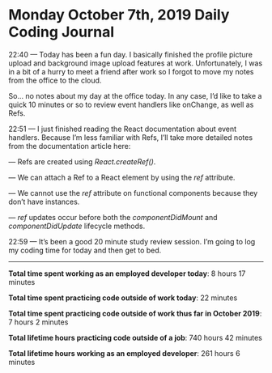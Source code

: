 # Monday October 7th, 2019 Daily Coding Journal

22:40 — Today has been a fun day. I basically finished the profile picture upload and background image upload features at work. Unfortunately, I was in a bit of a hurry to meet a friend after work so I forgot to move my notes from the office to the cloud.

So… no notes about my day at the office today. In any case, I’d like to take a quick 10 minutes or so to review event handlers like onChange, as well as Refs.

22:51 — I just finished reading the React documentation about event handlers. Because I’m less familiar with Refs, I’ll take more detailed notes from the documentation article here:

— Refs are created using *React.createRef()*.

— We can attach a Ref to a React element by using the *ref* attribute.

— We cannot use the *ref* attribute on functional components because they don’t have instances.

— *ref* updates occur before both the *componentDidMount* and *componentDidUpdate* lifecycle methods.

22:59 — It’s been a good 20 minute study review session. I’m going to log my coding time for today and then get to bed.
___
**Total time spent working as an employed developer today**: 8 hours 17 minutes

**Total time spent practicing code outside of work today**: 22 minutes

**Total time spent practicing code outside of work thus far in October 2019**: 7 hours 2 minutes

**Total lifetime hours practicing code outside of a job**: 740 hours 42 minutes

**Total lifetime hours working as an employed developer**: 261 hours 6 minutes

